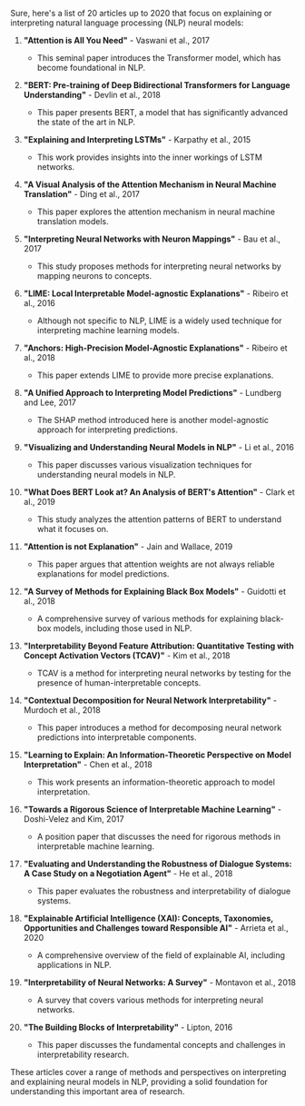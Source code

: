 Sure, here's a list of 20 articles up to 2020 that focus on explaining or interpreting natural language processing (NLP) neural models:

1. **"Attention is All You Need"** - Vaswani et al., 2017
   - This seminal paper introduces the Transformer model, which has become foundational in NLP.

2. **"BERT: Pre-training of Deep Bidirectional Transformers for Language Understanding"** - Devlin et al., 2018
   - This paper presents BERT, a model that has significantly advanced the state of the art in NLP.

3. **"Explaining and Interpreting LSTMs"** - Karpathy et al., 2015
   - This work provides insights into the inner workings of LSTM networks.

4. **"A Visual Analysis of the Attention Mechanism in Neural Machine Translation"** - Ding et al., 2017
   - This paper explores the attention mechanism in neural machine translation models.

5. **"Interpreting Neural Networks with Neuron Mappings"** - Bau et al., 2017
   - This study proposes methods for interpreting neural networks by mapping neurons to concepts.

6. **"LIME: Local Interpretable Model-agnostic Explanations"** - Ribeiro et al., 2016
   - Although not specific to NLP, LIME is a widely used technique for interpreting machine learning models.

7. **"Anchors: High-Precision Model-Agnostic Explanations"** - Ribeiro et al., 2018
   - This paper extends LIME to provide more precise explanations.

8. **"A Unified Approach to Interpreting Model Predictions"** - Lundberg and Lee, 2017
   - The SHAP method introduced here is another model-agnostic approach for interpreting predictions.

9. **"Visualizing and Understanding Neural Models in NLP"** - Li et al., 2016
   - This paper discusses various visualization techniques for understanding neural models in NLP.

10. **"What Does BERT Look at? An Analysis of BERT's Attention"** - Clark et al., 2019
    - This study analyzes the attention patterns of BERT to understand what it focuses on.

11. **"Attention is not Explanation"** - Jain and Wallace, 2019
    - This paper argues that attention weights are not always reliable explanations for model predictions.

12. **"A Survey of Methods for Explaining Black Box Models"** - Guidotti et al., 2018
    - A comprehensive survey of various methods for explaining black-box models, including those used in NLP.

13. **"Interpretability Beyond Feature Attribution: Quantitative Testing with Concept Activation Vectors (TCAV)"** - Kim et al., 2018
    - TCAV is a method for interpreting neural networks by testing for the presence of human-interpretable concepts.

14. **"Contextual Decomposition for Neural Network Interpretability"** - Murdoch et al., 2018
    - This paper introduces a method for decomposing neural network predictions into interpretable components.

15. **"Learning to Explain: An Information-Theoretic Perspective on Model Interpretation"** - Chen et al., 2018
    - This work presents an information-theoretic approach to model interpretation.

16. **"Towards a Rigorous Science of Interpretable Machine Learning"** - Doshi-Velez and Kim, 2017
    - A position paper that discusses the need for rigorous methods in interpretable machine learning.

17. **"Evaluating and Understanding the Robustness of Dialogue Systems: A Case Study on a Negotiation Agent"** - He et al., 2018
    - This paper evaluates the robustness and interpretability of dialogue systems.

18. **"Explainable Artificial Intelligence (XAI): Concepts, Taxonomies, Opportunities and Challenges toward Responsible AI"** - Arrieta et al., 2020
    - A comprehensive overview of the field of explainable AI, including applications in NLP.

19. **"Interpretability of Neural Networks: A Survey"** - Montavon et al., 2018
    - A survey that covers various methods for interpreting neural networks.

20. **"The Building Blocks of Interpretability"** - Lipton, 2016
    - This paper discusses the fundamental concepts and challenges in interpretability research.

These articles cover a range of methods and perspectives on interpreting and explaining neural models in NLP, providing a solid foundation for understanding this important area of research.